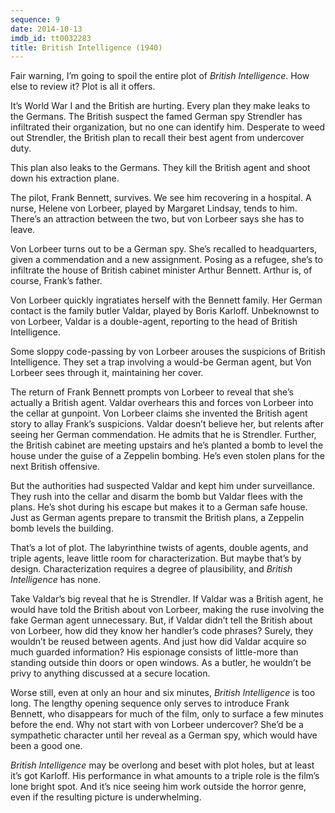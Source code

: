 ```yaml
---
sequence: 9
date: 2014-10-13
imdb_id: tt0032283
title: British Intelligence (1940)
---
```


Fair warning, I’m going to spoil the entire plot of _British Intelligence_. How else to review it? Plot is all it offers.

It’s World War I and the British are hurting. Every plan they make leaks to the Germans. The British suspect the famed German spy Strendler has infiltrated their organization, but no one can identify him. Desperate to weed out Strendler, the British plan to recall their best agent from undercover duty.

This plan also leaks to the Germans. They kill the British agent and shoot down his extraction plane.

The pilot, Frank Bennett, survives. We see him recovering in a hospital. A nurse, Helene von Lorbeer, played by Margaret Lindsay, tends to him. There’s an attraction between the two, but von Lorbeer says she has to leave.

Von Lorbeer turns out to be a German spy. She’s recalled to headquarters, given a commendation and a new assignment. Posing as a refugee, she’s to infiltrate the house of British cabinet minister Arthur Bennett. Arthur is, of course, Frank’s father.

Von Lorbeer quickly ingratiates herself with the Bennett family. Her German contact is the family butler Valdar, played by Boris Karloff. Unbeknownst to von Lorbeer, Valdar is a double-agent, reporting to the head of British Intelligence.

Some sloppy code-passing by von Lorbeer arouses the suspicions of British Intelligence. They set a trap involving a would-be German agent, but Von Lorbeer sees through it, maintaining her cover.

The return of Frank Bennett prompts von Lorbeer to reveal that she’s actually a British agent. Valdar overhears this and forces von Lorbeer into the cellar at gunpoint. Von Lorbeer claims she invented the British agent story to allay Frank’s suspicions. Valdar doesn’t believe her, but relents after seeing her German commendation. He admits that he is Strendler. Further, the British cabinet are meeting upstairs and he’s planted a bomb to level the house under the guise of a Zeppelin bombing. He’s even stolen plans for the next British offensive.

But the authorities had suspected Valdar and kept him under surveillance. They rush into the cellar and disarm the bomb but Valdar flees with the plans. He’s shot during his escape but makes it to a German safe house. Just as German agents prepare to transmit the British plans, a Zeppelin bomb levels the building.

That’s a lot of plot. The labyrinthine twists of agents, double agents, and triple agents, leave little room for characterization. But maybe that’s by design. Characterization requires a degree of plausibility, and _British Intelligence_ has none.

Take Valdar’s big reveal that he is Strendler. If Valdar was a British agent, he would have told the British about von Lorbeer, making the ruse involving the fake German agent unnecessary. But, if Valdar didn’t tell the British about von Lorbeer, how did they know her handler’s code phrases? Surely, they wouldn’t be reused between agents. And just how did Valdar acquire so much guarded information? His espionage consists of little-more than standing outside thin doors or open windows. As a butler, he wouldn’t be privy to anything discussed at a secure location.

Worse still, even at only an hour and six minutes, _British Intelligence_ is too long. The lengthy opening sequence only serves to introduce Frank Bennett, who disappears for much of the film, only to surface a few minutes before the end. Why not start with von Lorbeer undercover? She’d be a sympathetic character until her reveal as a German spy, which would have been a good one.

_British Intelligence_ may be overlong and beset with plot holes, but at least it’s got Karloff. His performance in what amounts to a triple role is the film’s lone bright spot. And it’s nice seeing him work outside the horror genre, even if the resulting picture is underwhelming.